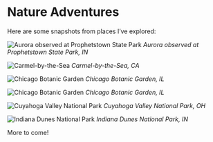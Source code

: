 # Nature Adventures

Here are some snapshots from places I’ve explored:

![Aurora observed at Prophetstown State Park](/aroraatpark.jpeg)
*Aurora observed at Prophetstown State Park, IN*

![Carmel-by-the-Sea](/carmelatsea.JPEG)
*Carmel-by-the-Sea, CA*

![Chicago Botanic Garden](/chicagobotanic.JPEG)
*Chicago Botanic Garden, IL*

![Chicago Botanic Garden](/chicagobotanic2.JPEG)
*Chicago Botanic Garden, IL*

![Cuyahoga Valley National Park](/cuyahoga.JPEG)
*Cuyahoga Valley National Park, OH*

![Indiana Dunes National Park](/dunes.JPEG)
*Indiana Dunes National Park, IN*


More to come!
